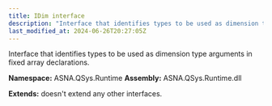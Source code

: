 ```yaml
---
title: IDim interface
description: "Interface that identifies types to be used as dimension type arguments in fixed array declarations. "
last_modified_at: 2024-06-26T20:27:05Z
---
```


Interface that identifies types to be used as dimension type arguments in fixed array declarations.

**Namespace:** ASNA.QSys.Runtime
**Assembly:** ASNA.QSys.Runtime.dll

**Extends:** doesn't extend any other interfaces.
<br>
<br>
